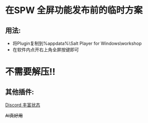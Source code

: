 # 在SPW 全屏功能发布前的临时方案
## 用法:
- 将Plugin复制到%appdata%\Salt Player for Windows\workshop
- 在软件内点开右上角全屏按键即可

# **不需要解压!!**

## 其他插件:
[Discord 丰富状态](https://github.com/GaodaGG/SaltDiscordPlugin)

~~AI真好用~~
